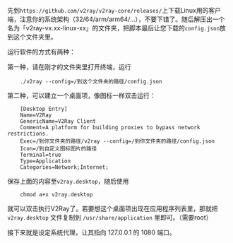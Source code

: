 先到`https://github.com/v2ray/v2ray-core/releases/`上下载Linux用的客户端，注意你的系统架构（32/64/arm/arm64/…），不要下错了。随后解压出一个名为「v2ray-vx.xx-linux-xx」的文件夹，把脚本最后让您下载的`config.json`放到这个文件夹里。

运行软件的方式有两种：

第一种，请在刚才的文件夹里打开终端，运行

		./v2ray --config=/到这个文件夹的路径/config.json

第二种，可以建立一个桌面项，像图标一样双击运行：

		[Desktop Entry]
		Name=V2Ray
		GenericName=V2Ray Client
		Comment=A platform for building proxies to bypass network restrictions.
		Exec=/到你文件夹的路径/v2ray --config=/到你文件夹的路径/config.json
		Icon=/到自定义图标图片的路径
		Terminal=true
		Type=Application
		Categories=Network;Internet;

保存上面的内容至`v2ray.desktop`，随后使用

		chmod a+x v2ray.desktop

就可以双击执行V2Ray了。若要想这个桌面项出现在应用程序列表里，那就把`v2ray.desktop` 文件复制到 `/usr/share/application` 里即可。（需要root）

接下来就是设定系统代理，让其指向 127.0.0.1 的 1080 端口。
